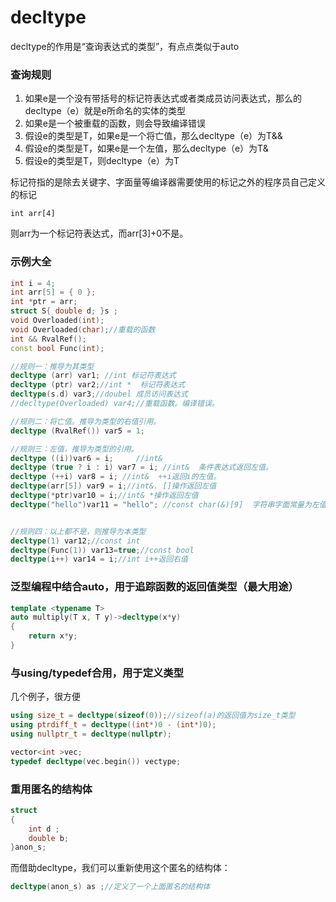 # decltype

decltype的作用是“查询表达式的类型”，有点点类似于auto

### 查询规则

1. 如果e是一个没有带括号的标记符表达式或者类成员访问表达式，那么的decltype（e）就是e所命名的实体的类型
2. 如果e是一个被重载的函数，则会导致编译错误
3. 假设e的类型是T，如果e是一个将亡值，那么decltype（e）为T&&
4. 假设e的类型是T，如果e是一个左值，那么decltype（e）为T&
5. 假设e的类型是T，则decltype（e）为T

标记符指的是除去关键字、字面量等编译器需要使用的标记之外的程序员自己定义的标记

```text
int arr[4]
```

则arr为一个标记符表达式，而arr\[3\]+0不是。

### 示例大全

```cpp
int i = 4;
int arr[5] = { 0 };
int *ptr = arr;
struct S{ double d; }s ;
void Overloaded(int);
void Overloaded(char);//重载的函数
int && RvalRef();
const bool Func(int);

//规则一：推导为其类型
decltype (arr) var1; //int 标记符表达式
decltype (ptr) var2;//int *  标记符表达式
decltype(s.d) var3;//doubel 成员访问表达式
//decltype(Overloaded) var4;//重载函数。编译错误。

//规则二：将亡值。推导为类型的右值引用。
decltype (RvalRef()) var5 = 1;

//规则三：左值，推导为类型的引用。
decltype ((i))var6 = i;     //int&
decltype (true ? i : i) var7 = i; //int&  条件表达式返回左值。
decltype (++i) var8 = i; //int&  ++i返回i的左值。
decltype(arr[5]) var9 = i;//int&. []操作返回左值
decltype(*ptr)var10 = i;//int& *操作返回左值
decltype("hello")var11 = "hello"; //const char(&)[9]  字符串字面常量为左值，且为const左值。


//规则四：以上都不是，则推导为本类型
decltype(1) var12;//const int
decltype(Func(1)) var13=true;//const bool
decltype(i++) var14 = i;//int i++返回右值
```

### 泛型编程中结合auto，用于追踪函数的返回值类型（最大用途）

```cpp
template <typename T>
auto multiply(T x, T y)->decltype(x*y)
{
    return x*y;
}
```

### 与using/typedef合用，用于定义类型

几个例子，很方便

```cpp
using size_t = decltype(sizeof(0));//sizeof(a)的返回值为size_t类型
using ptrdiff_t = decltype((int*)0 - (int*)0);
using nullptr_t = decltype(nullptr);

vector<int >vec;
typedef decltype(vec.begin()) vectype;
```

### 重用匿名的结构体

```cpp
struct 
{
    int d ;
    double b;
}anon_s;
```

而借助decltype，我们可以重新使用这个匿名的结构体：

```cpp
decltype(anon_s) as ;//定义了一个上面匿名的结构体
```

